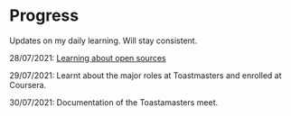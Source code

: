# Progress
Updates on my daily learning.
Will stay consistent.

28/07/2021: [Learning about open sources](https://github.com/Anjura/OpenSources)

29/07/2021: Learnt about the major roles at Toastmasters and enrolled at Coursera.

30/07/2021: Documentation of the Toastamasters meet.

